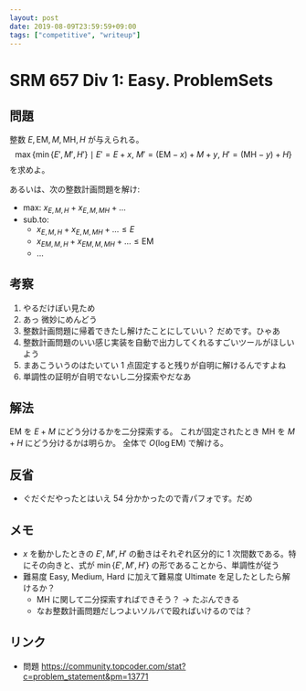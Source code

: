 ```yaml
---
layout: post
date: 2019-08-09T23:59:59+09:00
tags: ["competitive", "writeup"]
---
```


# SRM 657 Div 1: Easy. ProblemSets

## 問題

整数 $E, \mathrm{EM}, M, \mathrm{MH}, H$ が与えられる。
$$\max \left\{ \min \{ E', M', H' \} \mid E' = E + x, ~ M' = (\mathrm{EM} - x) + M + y, ~ H' = (\mathrm{MH} - y) + H \right\}$$
を求めよ。

あるいは、次の整数計画問題を解け:

-   max: $x _ {E,M,H} + x _ {E,M,MH} + \dots$
-   sub.to:
    -   $x _ {E,M,H} + x _ {E,M,MH} + \dots \le E$
    -   $x _ {EM,M,H} + x _ {EM,M,MH} + \dots \le \mathrm{EM}$
    -   $\dots$

## 考察

1.  やるだけぽい見ため
1.  あっ 微妙にめんどう
1.  整数計画問題に帰着できたし解けたことにしていい？ だめです。ひゃあ
1.  整数計画問題のいい感じ実装を自動で出力してくれるすごいツールがほしいよう
1.  まあこういうのはたいてい $1$ 点固定すると残りが自明に解けるんですよね
1.  単調性の証明が自明でないし二分探索やだなあ

## 解法

$\mathrm{EM}$ を $E + M$ にどう分けるかを二分探索する。
これが固定されたとき $\mathrm{MH}$ を $M + H$ にどう分けるかは明らか。
全体で $O(\log \mathrm{EM})$ で解ける。

## 反省

-   ぐだぐだやったとはいえ 54 分かかったので青パフォです。だめ

## メモ

-   $x$ を動かしたときの $E', M', H'$ の動きはそれぞれ区分的に $1$ 次間数である。特にその向きと、式が $\min \{ E', M', H' \}$ の形であることから、単調性が従う
-   難易度 Easy, Medium, Hard に加えて難易度 Ultimate を足したとしたら解けるか？
    -   $\mathrm{MH}$ に関して二分探索すればできそう？  $\to$ たぶんできる
    -   なお整数計画問題だしつよいソルバで殴ればいけるのでは？

## リンク

-   問題 <https://community.topcoder.com/stat?c=problem_statement&pm=13771>
